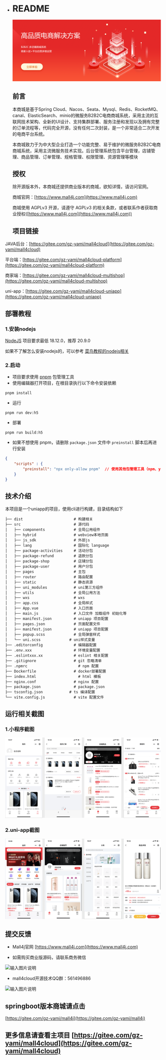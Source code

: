 - # README

  ![image-20210705143529597](doc/img/readme/image-20210705143529597.png)

  ## 前言

  本商城是基于Spring Cloud、Nacos、Seata、Mysql、Redis、RocketMQ、canal、ElasticSearch、minio的微服务B2B2C电商商城系统，采用主流的互联网技术架构、全新的UI设计、支持集群部署、服务注册和发现以及拥有完整的订单流程等，代码完全开源，没有任何二次封装，是一个非常适合二次开发的电商平台系统。

  本商城致力于为中大型企业打造一个功能完整、易于维护的微服务B2B2C电商商城系统，采用主流微服务技术实现。后台管理系统包含平台管理，店铺管理、商品管理、订单管理、规格管理、权限管理、资源管理等模块

  

  ## 授权

  除开源版本外，本商城还提供商业版本的商城，欲知详情，请访问官网。

  商城官网：[https://www.mall4j.com](https://www.mall4j.com)

  商城使用 AGPLv3 开源，请遵守 AGPLv3 的相关条款，或者联系作者获取商业授权([https://www.mall4j.com](https://www.mall4j.com))

  

  ## 项目链接

JAVA后台：[https://gitee.com/gz-yami/mall4cloud](https://gitee.com/gz-yami/mall4cloud)

平台端：[https://gitee.com/gz-yami/mall4cloud-platform](https://gitee.com/gz-yami/mall4cloud-platform)

商家端：[https://gitee.com/gz-yami/mall4cloud-multishop](https://gitee.com/gz-yami/mall4cloud-multishop)

uni-app：[https://gitee.com/gz-yami/mall4cloud-uniapp](https://gitee.com/gz-yami/mall4cloud-uniapp)

  ## 部署教程

  ### 1.安装nodejs

  [NodeJS](https://nodejs.org/) 项目要求最低 18.12.0，推荐 20.9.0

  如果不了解怎么安装nodejs的，可以参考 [菜鸟教程的nodejs相关](https://www.runoob.com/nodejs/nodejs-install-setup.html)

  ### 2.启动

  - 项目要求使用 [pnpm](https://www.pnpm.cn/) 包管理工具
  - 使用编辑器打开项目，在根目录执行以下命令安装依赖

  ```
  pnpm install
  ```

  - 运行

  ```
  pnpm run dev:h5
  ```

  - 部署

  ```
  pnpm run build:h5
  ```

  - 如果不想使用 pnpm，请删除 `package.json` 文件中 `preinstall` 脚本后再进行安装

  ```json
  {
      "scripts" : {
          "preinstall": "npx only-allow pnpm"  // 使用其他包管理工具（npm、yarn、cnpm等）请删除此命令
      }
  }
  ```

  ## 技术介绍

  

  本项目是一个uniapp的项目，使用cli进行构建，目录结构如下

  

  ```
  ├── dist                       # 构建相关
  ├── src                        # 源代码
  │   ├── components             # 全局公用组件
  │   ├── hybrid                 # webview本地页面
  │   ├── js_sdk                 # 外部js
  │   ├── lang                   # 国际化 language
  │   ├── package-activities     # 活动分包
  │   ├── package-refund         # 退款分包
  │   ├── package-shop           # 店铺分包
  │   ├── package-user           # 用户分包
  │   ├── pages                  # 主包
  │   ├── router                 # 路由配置
  │   ├── static                 # 静态资源
  │   ├── uni_modules            # uni第三方组件
  │   ├── utils                  # 全局公用方法
  │   ├── wxs                    # wxs
  │   ├── app.css                # 全局样式
  │   ├── App.vue                # 入口页面
  │   ├── main.js                # 入口文件 加载组件 初始化等
  │   ├── manifest.json          # uniapp 项目配置
  │   ├── pages.json             # 页面配置文件
  │   ├── manifest.json          # uniapp 项目配置
  │   ├── popup.scss             # 全局弹窗样式
  │   └── uni.scss         	   # uni样式变量
  ├── .editorconfig              # 编辑器配置
  ├── .env.xxx                   # 环境变量配置
  ├── .eslintxxx.xx              # eslint 相关配置
  ├── .gitignore                 # git 忽略清单
  ├── .npmrc                 	   # npm 配置
  ├── Dockerfile                 # docker部署配置
  ├── index.html             	   # html 模板
  ├── nginx.conf                 # nginx 配置
  ├── package.json               # package.json
  ├── tsconfig.json			   # ts 编译配置
  └── vite.config.js             # vite 配置文件
  ```


  ## 运行相关截图

  ### 1.小程序截图

  ![小程序](doc/img/readme/小程序.png)

  ### 2.uni-app截图

  ![uniapp](doc/img/readme/uniapp.png)

  ## 提交反馈

  - Mall4j官网 [https://www.mall4j.com](https://www.mall4j.com)

  - 如需购买商业版源码，请联系商务微信

![输入图片说明](https://gitee.com/gz-yami/mall4j/raw/master/screenshot/%E5%95%86%E5%8A%A1%E4%BA%8C%E7%BB%B4%E7%A0%81.png)


  - mall4cloud开源技术QQ群：561496886

  ![输入图片说明](https://images.gitee.com/uploads/images/2021/1119/134157_dd977d46_5094767.png "微信图片_20211119134107.png")

  ## springboot版本商城请点击

[https://gitee.com/gz-yami/mall4j](https://gitee.com/gz-yami/mall4j)


  ## 更多信息请查看主项目 [https://gitee.com/gz-yami/mall4cloud](https://gitee.com/gz-yami/mall4cloud)
